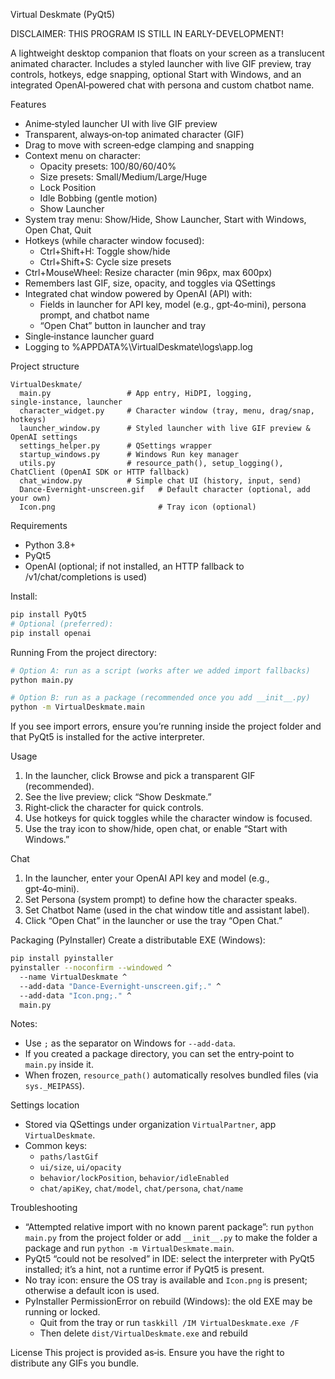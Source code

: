 Virtual Deskmate (PyQt5)

DISCLAIMER: THIS PROGRAM IS STILL IN EARLY-DEVELOPMENT!

A lightweight desktop companion that floats on your screen as a translucent animated character. Includes a styled launcher with live GIF preview, tray controls, hotkeys, edge snapping, optional Start with Windows, and an integrated OpenAI‑powered chat with persona and custom chatbot name.

Features
- Anime‑styled launcher UI with live GIF preview
- Transparent, always‑on‑top animated character (GIF)
- Drag to move with screen‑edge clamping and snapping
- Context menu on character:
  - Opacity presets: 100/80/60/40%
  - Size presets: Small/Medium/Large/Huge
  - Lock Position
  - Idle Bobbing (gentle motion)
  - Show Launcher
- System tray menu: Show/Hide, Show Launcher, Start with Windows, Open Chat, Quit
- Hotkeys (while character window focused):
  - Ctrl+Shift+H: Toggle show/hide
  - Ctrl+Shift+S: Cycle size presets
- Ctrl+MouseWheel: Resize character (min 96px, max 600px)
- Remembers last GIF, size, opacity, and toggles via QSettings
- Integrated chat window powered by OpenAI (API) with:
  - Fields in launcher for API key, model (e.g., gpt‑4o‑mini), persona prompt, and chatbot name
  - “Open Chat” button in launcher and tray
- Single‑instance launcher guard
- Logging to %APPDATA%\VirtualDeskmate\logs\app.log

Project structure
```
VirtualDeskmate/
  main.py                 # App entry, HiDPI, logging, single‑instance, launcher
  character_widget.py     # Character window (tray, menu, drag/snap, hotkeys)
  launcher_window.py      # Styled launcher with live GIF preview & OpenAI settings
  settings_helper.py      # QSettings wrapper
  startup_windows.py      # Windows Run key manager
  utils.py                # resource_path(), setup_logging(), ChatClient (OpenAI SDK or HTTP fallback)
  chat_window.py          # Simple chat UI (history, input, send)
  Dance-Evernight-unscreen.gif   # Default character (optional, add your own)
  Icon.png                       # Tray icon (optional)
```

Requirements
- Python 3.8+
- PyQt5
- OpenAI (optional; if not installed, an HTTP fallback to /v1/chat/completions is used)

Install:
```bash
pip install PyQt5
# Optional (preferred):
pip install openai
```

Running
From the project directory:
```bash
# Option A: run as a script (works after we added import fallbacks)
python main.py

# Option B: run as a package (recommended once you add __init__.py)
python -m VirtualDeskmate.main
```
If you see import errors, ensure you’re running inside the project folder and that PyQt5 is installed for the active interpreter.

Usage
1. In the launcher, click Browse and pick a transparent GIF (recommended).
2. See the live preview; click “Show Deskmate.”
3. Right‑click the character for quick controls.
4. Use hotkeys for quick toggles while the character window is focused.
5. Use the tray icon to show/hide, open chat, or enable “Start with Windows.”

Chat
1. In the launcher, enter your OpenAI API key and model (e.g., gpt‑4o‑mini).
2. Set Persona (system prompt) to define how the character speaks.
3. Set Chatbot Name (used in the chat window title and assistant label).
4. Click “Open Chat” in the launcher or use the tray “Open Chat.”

Packaging (PyInstaller)
Create a distributable EXE (Windows):
```bash
pip install pyinstaller
pyinstaller --noconfirm --windowed ^
  --name VirtualDeskmate ^
  --add-data "Dance-Evernight-unscreen.gif;." ^
  --add-data "Icon.png;." ^
  main.py
```
Notes:
- Use `;` as the separator on Windows for `--add-data`.
- If you created a package directory, you can set the entry‑point to `main.py` inside it.
- When frozen, `resource_path()` automatically resolves bundled files (via `sys._MEIPASS`).

Settings location
- Stored via QSettings under organization `VirtualPartner`, app `VirtualDeskmate`.
- Common keys:
  - `paths/lastGif`
  - `ui/size`, `ui/opacity`
  - `behavior/lockPosition`, `behavior/idleEnabled`
  - `chat/apiKey`, `chat/model`, `chat/persona`, `chat/name`

Troubleshooting
- “Attempted relative import with no known parent package”: run `python main.py` from the project folder or add `__init__.py` to make the folder a package and run `python -m VirtualDeskmate.main`.
- PyQt5 “could not be resolved” in IDE: select the interpreter with PyQt5 installed; it’s a hint, not a runtime error if PyQt5 is present.
- No tray icon: ensure the OS tray is available and `Icon.png` is present; otherwise a default icon is used.
- PyInstaller PermissionError on rebuild (Windows): the old EXE may be running or locked.
  - Quit from the tray or run `taskkill /IM VirtualDeskmate.exe /F`
  - Then delete `dist/VirtualDeskmate.exe` and rebuild

License
This project is provided as‑is. Ensure you have the right to distribute any GIFs you bundle.


